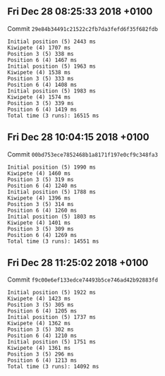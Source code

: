 ## Fri Dec 28 08:25:33 2018 +0100

Commit `29e84b34491c21522c2fb7da3fefd6f35f682fdb`

```
Initial position (5) 2443 ms
Kiwipete (4) 1707 ms
Position 3 (5) 338 ms
Position 6 (4) 1467 ms
Initial position (5) 1963 ms
Kiwipete (4) 1538 ms
Position 3 (5) 333 ms
Position 6 (4) 1408 ms
Initial position (5) 1983 ms
Kiwipete (4) 1574 ms
Position 3 (5) 339 ms
Position 6 (4) 1419 ms
Total time (3 runs): 16515 ms
```

## Fri Dec 28 10:04:15 2018 +0100

Commit `00bd753ece7852468b1a8171f197e0cf9c348fa3`

```
Initial position (5) 1990 ms
Kiwipete (4) 1460 ms
Position 3 (5) 319 ms
Position 6 (4) 1240 ms
Initial position (5) 1788 ms
Kiwipete (4) 1396 ms
Position 3 (5) 314 ms
Position 6 (4) 1260 ms
Initial position (5) 1803 ms
Kiwipete (4) 1401 ms
Position 3 (5) 309 ms
Position 6 (4) 1269 ms
Total time (3 runs): 14551 ms
```

## Fri Dec 28 11:25:02 2018 +0100

Commit `f9c00e6ef133edce74493b5ce746ad42b92883fd`

```
Initial position (5) 1922 ms
Kiwipete (4) 1423 ms
Position 3 (5) 305 ms
Position 6 (4) 1205 ms
Initial position (5) 1737 ms
Kiwipete (4) 1362 ms
Position 3 (5) 302 ms
Position 6 (4) 1210 ms
Initial position (5) 1751 ms
Kiwipete (4) 1361 ms
Position 3 (5) 296 ms
Position 6 (4) 1213 ms
Total time (3 runs): 14092 ms
```
